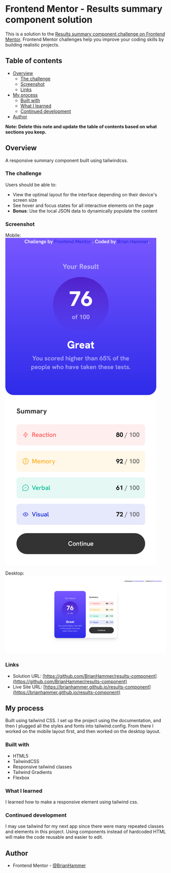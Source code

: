 # Frontend Mentor - Results summary component solution

This is a solution to the [Results summary component challenge on Frontend Mentor](https://www.frontendmentor.io/challenges/results-summary-component-CE_K6s0maV). Frontend Mentor challenges help you improve your coding skills by building realistic projects.

## Table of contents

- [Overview](#overview)
  - [The challenge](#the-challenge)
  - [Screenshot](#screenshot)
  - [Links](#links)
- [My process](#my-process)
  - [Built with](#built-with)
  - [What I learned](#what-i-learned)
  - [Continued development](#continued-development)
- [Author](#author)

**Note: Delete this note and update the table of contents based on what sections you keep.**

## Overview

A responsive summary component built using tailwindcss.

### The challenge

Users should be able to:

- View the optimal layout for the interface depending on their device's screen size
- See hover and focus states for all interactive elements on the page
- **Bonus**: Use the local JSON data to dynamically populate the content

### Screenshot

Mobile:
![](./screenshots/mobile.png)

Desktop:
![](./screenshots/desktop.png)

### Links

- Solution URL: [https://github.com/BrianHammer/results-component](https://github.com/BrianHammer/results-component)
- Live Site URL: [https://brianhammer.github.io/results-component](https://brianhammer.github.io/results-component)

## My process

Built using tailwind CSS. I set up the project using the documentation, and then I plugged all the styles and fonts into tailwind.config. From there I worked on the mobile layout first, and then worked on the desktop layout.


### Built with

- HTML5
- TailwindCSS
- Responsive tailwind classes
- Tailwind Gradients
- Flexbox

### What I learned

I learned how to make a responsive element using tailwind css. 

### Continued development

I may use tailwind for my next app since there were many repeated classes and elements in this project. Using components instead of hardcoded HTML will make the code reusable and easier to edit.

## Author

- Frontend Mentor - [@BrianHammer](https://www.frontendmentor.io/profile/BrianHammer)